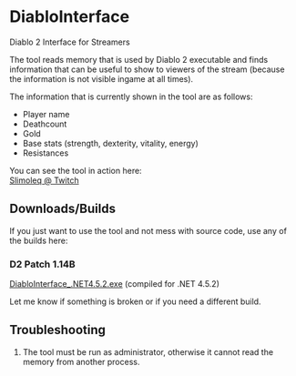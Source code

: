 # DiabloInterface

Diablo 2 Interface for Streamers

The tool reads memory that is used by Diablo 2 executable and finds information 
that can be useful to show to viewers of the stream (because the information is not visible ingame at all times).

The information that is currently shown in the tool are as follows:
 - Player name
 - Deathcount
 - Gold
 - Base stats (strength, dexterity, vitality, energy)
 - Resistances

You can see the tool in action here:    
[Slimoleq @ Twitch](https://www.twitch.tv/slimoleq)

## Downloads/Builds

If you just want to use the tool and not mess with source code, use any of the builds here:

### D2 Patch 1.14B
[DiabloInterface_.NET4.5.2.exe](https://github.com/Zutatensuppe/DiabloInterface/raw/master/builds/1.14B/DiabloInterface_.NET4.5.2.exe) (compiled for .NET 4.5.2)

Let me know if something is broken or if you need a different build.

## Troubleshooting

1. The tool must be run as administrator, otherwise it cannot read the memory from another process.
